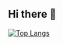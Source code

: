 ## Hi there 👋

[![Top Langs](https://github-readme-stats.vercel.app/api/top-langs/?username=PatrickSumariva&layout=compact)](https://github.com/PatrickSumariva/github-readme-stats)

